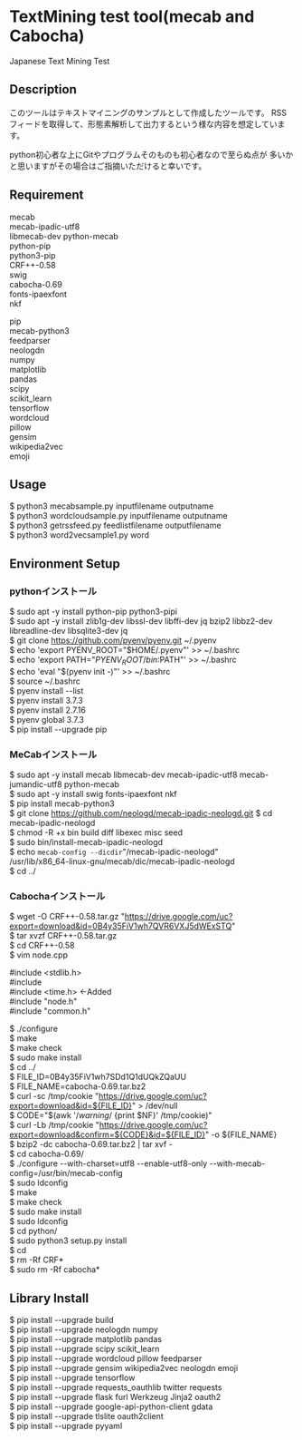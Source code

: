 TextMining test tool(mecab and Cabocha)
====

Japanese Text Mining Test

## Description
このツールはテキストマイニングのサンプルとして作成したツールです。
RSSフィードを取得して、形態素解析して出力するという様な内容を想定しています。

python初心者な上にGitやプログラムそのものも初心者なので至らぬ点が
多いかと思いますがその場合はご指摘いただけると幸いです。

## Requirement
mecab  
mecab-ipadic-utf8  
libmecab-dev python-mecab  
python-pip   
python3-pip  
CRF++-0.58  
swig  
cabocha-0.69  
fonts-ipaexfont  
nkf

pip  
mecab-python3  
feedparser  
neologdn  
numpy  
matplotlib  
pandas  
scipy  
scikit_learn  
tensorflow  
wordcloud  
pillow  
gensim  
wikipedia2vec  
emoji  


## Usage
$ python3 mecabsample.py inputfilename outputname  
$ python3 wordcloudsample.py inputfilename outputname   
$ python3 getrssfeed.py feedlistfilename outputfilename  
$ python3 word2vecsample1.py word

## Environment Setup
### pythonインストール
$ sudo apt -y install python-pip python3-pipi  
$ sudo apt -y install zlib1g-dev libssl-dev libffi-dev jq bzip2 libbz2-dev libreadline-dev libsqlite3-dev jq  
$ git clone https://github.com/pyenv/pyenv.git ~/.pyenv  
$ echo 'export PYENV_ROOT="$HOME/.pyenv"' >> ~/.bashrc  
$ echo 'export PATH="$PYENV_ROOT/bin:$PATH"' >> ~/.bashrc  
$ echo 'eval "$(pyenv init -)"' >> ~/.bashrc  
$ source ~/.bashrc  
$ pyenv install --list  
$ pyenv install 3.7.3  
$ pyenv install 2.7.16  
$ pyenv global 3.7.3   
$ pip install --upgrade pip  

### MeCabインストール
$ sudo apt -y install mecab libmecab-dev mecab-ipadic-utf8 mecab-jumandic-utf8 python-mecab  
$ sudo apt -y install swig fonts-ipaexfont nkf  
$ pip install mecab-python3  
$ git clone https://github.com/neologd/mecab-ipadic-neologd.git
$ cd mecab-ipadic-neologd  
$ chmod -R +x bin build diff libexec misc seed   
$ sudo bin/install-mecab-ipadic-neologd  
$ echo `mecab-config --dicdir`"/mecab-ipadic-neologd"  
/usr/lib/x86_64-linux-gnu/mecab/dic/mecab-ipadic-neologd  
$ cd ../  

### Cabochaインストール
$ wget -O CRF++-0.58.tar.gz "https://drive.google.com/uc?export=download&id=0B4y35FiV1wh7QVR6VXJ5dWExSTQ"  
$ tar xvzf CRF++-0.58.tar.gz  
$ cd CRF++-0.58  
$ vim node.cpp  
  
#include <stdlib.h>  
#include   
#include <time.h>	←Added  
#include "node.h"  
#include "common.h"  
  
$ ./configure  
$ make  
$ make check  
$ sudo make install  
$ cd ../  
$ FILE_ID=0B4y35FiV1wh7SDd1Q1dUQkZQaUU  
$ FILE_NAME=cabocha-0.69.tar.bz2  
$ curl -sc /tmp/cookie "https://drive.google.com/uc?export=download&id=${FILE_ID}" > /dev/null  
$ CODE="$(awk '/_warning_/ {print $NF}' /tmp/cookie)"    
$ curl -Lb /tmp/cookie "https://drive.google.com/uc?export=download&confirm=${CODE}&id=${FILE_ID}" -o ${FILE_NAME}  
$ bzip2 -dc cabocha-0.69.tar.bz2 | tar xvf -  
$ cd cabocha-0.69/  
$ ./configure --with-charset=utf8 --enable-utf8-only --with-mecab-config=/usr/bin/mecab-config  
$ sudo ldconfig  
$ make  
$ make check  
$ sudo make install  
$ sudo ldconfig  
$ cd python/  
$ sudo python3 setup.py install  
$ cd  
$ rm -Rf CRF*  
$ sudo rm -Rf cabocha*  

## Library Install
$ pip install --upgrade build  
$ pip install --upgrade neologdn numpy  
$ pip install --upgrade matplotlib pandas  
$ pip install --upgrade scipy scikit_learn   
$ pip install --upgrade wordcloud pillow feedparser  
$ pip install --upgrade gensim wikipedia2vec neologdn emoji  
$ pip install --upgrade tensorflow  
$ pip install --upgrade requests_oauthlib twitter requests  
$ pip install --upgrade flask furl Werkzeug Jinja2 oauth2  
$ pip install --upgrade google-api-python-client gdata  
$ pip install --upgrade tlslite oauth2client  
$ pip install --upgrade pyyaml  

